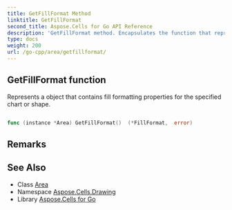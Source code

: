 ```yaml
---
title: GetFillFormat Method 
linktitle: GetFillFormat
second_title: Aspose.Cells for Go API Reference
description: 'GetFillFormat method. Encapsulates the function that represents getfillformat in Go.'
type: docs
weight: 200
url: /go-cpp/area/getfillformat/
---
```


## GetFillFormat function

Represents a <see cref="FillFormat"/> object that contains fill formatting properties for the specified chart or shape.

```go

func (instance *Area) GetFillFormat()  (*FillFormat,  error) 

```

## Remarks


## See Also

* Class [Area](../)
* Namespace [Aspose.Cells.Drawing](../../)
* Library [Aspose.Cells for Go](../../../)
